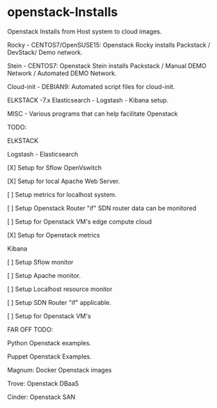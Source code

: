 # openstack-Installs
Openstack Installs from Host system to cloud images. 

Rocky - CENTOS7/OpenSUSE15:
        Openstack Rocky installs Packstack / DevStack/ Demo network.

Stein - CENTOS7:
        Openstack Stein installs Packstack / Manual DEMO Network / Automated DEMO Network.

Cloud-init - DEBIAN9:
             Automated script files for cloud-init.

ELKSTACK -7.x  Elasticsearch - Logstash - Kibana setup. 

MISC - Various programs that can help facilitate Openstack


TODO:

 ELKSTACK

   Logstash - Elasticsearch

 [X] Setup for Sflow OpenVswitch

 [X] Setup for local Apache Web Server. 

 [ ] Setup metrics for localhost system. 

 [ ] Setup Openstack Router "if" SDN router data can be monitored

 [ ] Setup for Openstack VM's edge compute cloud

 [X] Setup for Openstack metrics

   Kibana

 [ ] Setup Sflow monitor

 [ ] Setup Apache monitor. 

 [ ] Setup Localhost resource monitor 

 [ ] Setup SDN Router "if" applicable. 

 [ ] Setup for Openstack VM's

FAR OFF TODO:

   Python Openstack examples.

   Puppet Openstack Examples.

   Magnum: Docker Openstack images

   Trove: Openstack DBaaS

   Cinder: Openstack SAN

   
   


